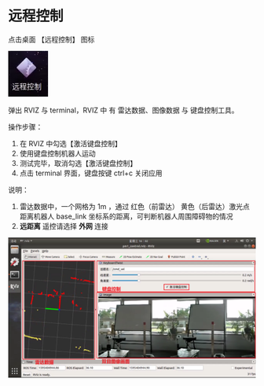 # 远程控制

点击桌面 【远程控制】 图标

![](imgs/pm1_control_icon.png)

弹出 RVIZ 与 terminal，RVIZ 中 有 雷达数据、图像数据 与 键盘控制工具。

操作步骤：

1. 在 RVIZ 中勾选【激活键盘控制】
2. 使用键盘控制机器人运动
3. 测试完毕，取消勾选【激活键盘控制】
4. 点击 terminal 界面，键盘按键 ctrl+c 关闭应用

说明：

1. 雷达数据中，一个网格为 1m ，通过 红色（前雷达） 黄色（后雷达）激光点 距离机器人 base_link 坐标系的距离，可判断机器人周围障碍物的情况
2. **远距离** 遥控请选择 **外网** 连接




![](imgs/pm1_control.png)


